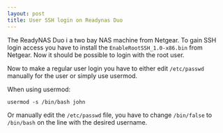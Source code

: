 ```yaml
---
layout: post
title: User SSH login on Readynas Duo
---
```


The ReadyNAS Duo i a two bay NAS machine from Netgear. To gain SSH
login access you have to install the `EnableRootSSH_1.0-x86.bin` from
Netgear. Now it should be possible to login with the root user.

Now to make a regular user login you have to either edit
`/etc/passwd` manually for the user or simply use usermod.

When using usermod:

	usermod -s /bin/bash john

Or manually edit the `/etc/passwd` file, you have to change
`/bin/false` to `/bin/bash` on the line with the desired username.


